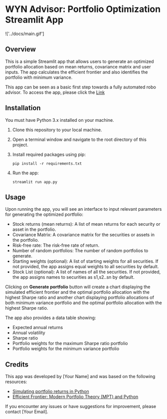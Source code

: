 # WYN Advisor: Portfolio Optimization Streamlit App

!['../docs/main.gif']

## Overview

This is a simple Streamlit app that allows users to generate an optimized portfolio allocation based on mean returns, covariance matrix and user inputs. The app calculates the efficient frontier and also identifies the portfolio with minimum variance.

This app can be seen as a basic first step towards a fully automated robo advisor. To access the app, please click the [Link](https://wyn-advisor.streamlit.app/)

## Installation

You must have Python 3.x installed on your machine.

1. Clone this repository to your local machine.
2. Open a terminal window and navigate to the root directory of this project.
3. Install required packages using pip:

   ```
   pip install -r requirements.txt
   ```

4. Run the app:

    ```
    streamlit run app.py
    ```

## Usage

Upon running the app, you will see an interface to input relevant parameters for generating the optimized portfolio:

- Stock returns (mean returns): A list of mean returns for each security or asset in the portfolio.
- Covariance Matrix: A covariance matrix for the securities or assets in the portfolio.
- Risk-free rate: The risk-free rate of return.
- Number of random portfolios: The number of random portfolios to generate.
- Starting weights (optional): A list of starting weights for all securities. If not provided, 
the app assigns equal weights to all securities by default.
- Stock List (optional): A list of names of all the securities. If not provided,
the app assigns names to securities as s1,s2..sn by default. 

Clicking on **Generate portfolio** button will create a chart displaying the simulated efficient frontier and the optimal portfolio allocation with the highest Sharpe ratio and another chart displaying portfolio allocations of both minimum variance portfolio  and the optimal portfolio allocation with the highest Sharpe ratio. 

The app also provides a data table showing:
- Expected annual returns
- Annual volatility
- Sharpe ratio 
- Portfolio weights for the maximum Sharpe ratio portfolio
- Portfolio weights for the minimum variance portfolio

## Credits

This app was developed by [Your Name] and was based on the following resources:

- [Simulating portfolio returns in Python](https://towardsdatascience.com/simulating-portfolio-returns-in-python-9f93b6e88dfe)
- [Efficient Frontier: Modern Portfolio Theory (MPT) and Python](https://towardsdatascience.com/efficient-frontier-modern-portfolio-theory-and-python-fb9508ff27e3)

If you encounter any issues or have suggestions for improvement, please contact [Your Email].